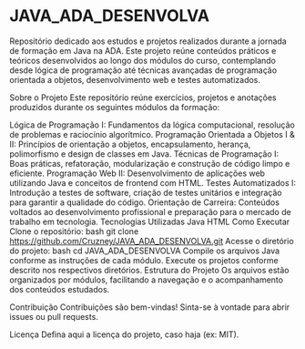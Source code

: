 # JAVA_ADA_DESENVOLVA

Repositório dedicado aos estudos e projetos realizados durante a jornada de formação em Java na ADA. Este projeto reúne conteúdos práticos e teóricos desenvolvidos ao longo dos módulos do curso, contemplando desde lógica de programação até técnicas avançadas de programação orientada a objetos, desenvolvimento web e testes automatizados.

Sobre o Projeto
Este repositório reúne exercícios, projetos e anotações produzidos durante os seguintes módulos da formação:

Lógica de Programação I: Fundamentos da lógica computacional, resolução de problemas e raciocínio algorítmico.
Programação Orientada a Objetos I & II: Princípios de orientação a objetos, encapsulamento, herança, polimorfismo e design de classes em Java.
Técnicas de Programação I: Boas práticas, refatoração, modularização e construção de código limpo e eficiente.
Programação Web II: Desenvolvimento de aplicações web utilizando Java e conceitos de frontend com HTML.
Testes Automatizados I: Introdução a testes de software, criação de testes unitários e integração para garantir a qualidade do código.
Orientação de Carreira: Conteúdos voltados ao desenvolvimento profissional e preparação para o mercado de trabalho em tecnologia.
Tecnologias Utilizadas
Java
HTML
Como Executar
Clone o repositório:
bash
git clone https://github.com/Cruzney/JAVA_ADA_DESENVOLVA.git
Acesse o diretório do projeto:
bash
cd JAVA_ADA_DESENVOLVA
Compile os arquivos Java conforme as instruções de cada módulo.
Execute os projetos conforme descrito nos respectivos diretórios.
Estrutura do Projeto
Os arquivos estão organizados por módulos, facilitando a navegação e o acompanhamento dos conteúdos estudados.

Contribuição
Contribuições são bem-vindas! Sinta-se à vontade para abrir issues ou pull requests.

Licença
Defina aqui a licença do projeto, caso haja (ex: MIT).
